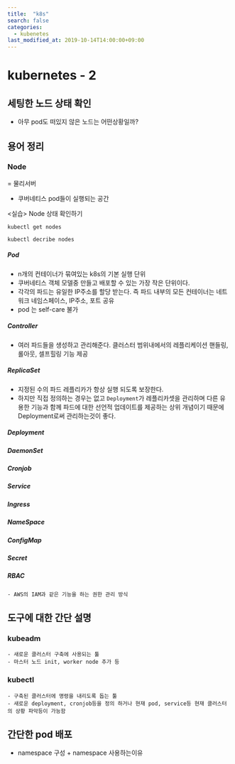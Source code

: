 ```yaml
---
title:  "k8s"
search: false
categories: 
  - kubenetes
last_modified_at: 2019-10-14T14:00:00+09:00
---
```



# kubernetes - 2


## 세팅한 노드 상태 확인
- 아무 pod도 떠있지 않은 노드는 어떤상황일까?


## 용어 정리

### Node
  = 물리서버

* 쿠버네티스 pod들이 실행되는 공간
  

<실습> Node 상태 확인하기

`kubectl get nodes`

`kubectl decribe nodes`

##### Pod
* n개의 컨테이너가 묶여있는 k8s의 기본 실행 단위   
* 쿠버네티스 객체 모델중 만들고 배포할 수 있는 가장 작은 단위이다.
* 각각의 파드는 유일한 IP주소를 할당 받는다. 즉 파드 내부의 모든 컨테이너는 네트워크 네임스페이스, IP주소, 포트 공유
* pod 는 self-care 불가
##### Controller
* 여러 파드들을 생성하고 관리해준다. 클러스터 범위내에서의 레플리케이션 핸들링, 롤아웃, 셀프힐링 기능 제공 
##### ReplicaSet
* 지정된 수의 파드 레플리카가 항상 실행 되도록 보장한다.
* 하지만 직접 정의하는 경우는 없고 `Deployment`가 레플리카셋을 관리하며 다른 유용한 기능과 함께 파드에 대한 선언적 업데이트를 제공하는 상위 개념이기 때문에 Deployment로써 관리하는것이 좋다.
##### Deployment

##### DaemonSet

##### Cronjob

##### Service

##### Ingress

##### NameSpace

##### ConfigMap

##### Secret

##### RBAC
    - AWS의 IAM과 같은 기능을 하는 권한 관리 방식


## 도구에 대한 간단 설명

### kubeadm
    - 새로운 클러스터 구축에 사용되는 툴
    - 마스터 노드 init, worker node 추가 등
### kubectl
    - 구축된 클러스터에 명령을 내리도록 돕는 툴
    - 새로운 deployment, cronjob등을 정의 하거나 현재 pod, service등 현재 클러스터의 상황 파악등이 가능함

## 간단한 pod 배포
- namespace 구성 + namespace 사용하는이유


## 